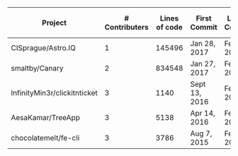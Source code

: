 | Project | # Contributers | Lines of code | First Commit | Latest Commit | # Current Branches |
| ----| ---- | ---- | ---- | ---- | ---- |
| CISprague/Astro.IQ |  1 | 145496 | Jan 28, 2017 | Feb 9, 2017 | 1 |
| smaltby/Canary |  2 | 834548 | Jan 27, 2017 | Feb 16, 2017 | 1 |
| InfinityMin3r/clickitnticket | 3 | 1140 | Sept 13, 2016 | Feb 7, 2017 | 6 
| AesaKamar/TreeApp |  3 | 5138 | Apr 14, 2016 | Feb 7, 2017 | 6 |
| chocolatemelt/fe-cli |  3 | 3786 | Aug 7, 2015 | Feb 14, 2017 | 1 |
